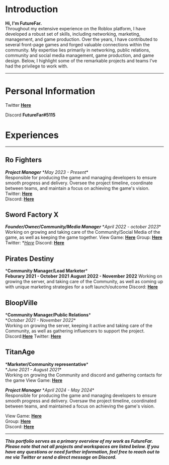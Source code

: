 # Introduction
**Hi, I'm FutureFar.**\
Throughout my extensive experience on the Roblox platform, I have developed a robust set of skills, including networking, marketing, management, and game production. Over the years, I have contributed to several front-page games and forged valuable connections within the community. My expertise lies primarily in networking, public relations, community and social media management, game production, and game design. Below, I highlight some of the remarkable projects and teams I’ve had the privilege to work with.

_______
# Personal Information
Twitter **[Here](https://twitter.com/FutureFar_)**

Discord **FutureFar#5115**

# Experiences

_______
## Ro Fighters
***Project Manager***
\**May 2023 - Present**\
Responsible for producing the game and managing developers to ensure smooth progress and delivery. Oversee the project timeline, coordinate between teams, and maintain a focus on achieving the game's vision.
Twitter: **[Here](https://twitter.com/psykexe)**\
Discord: **[Here](https://discord.gg/rofighters)**


## Sword Factory X
***Founder/Owner/Community/Media Manager***
\**April 2022 - october 2023**\
Working on growing and taking care of the Community/Social Media of the game, as well as keeping the game together.
View Game: **[Here](https://www.roblox.com/games/9103460924/HALLOWEEN-Sword-Factory-X)**
Group: **[Here](https://www.roblox.com/groups/1164957/TopTier-Games#!/about)**
Twitter: **[Here](https://twitter.com/SwordFactoryX)*
Discord: **[Here](https://discord.gg/ToptierGames)**

## Pirates Destiny
\***Community Manager/Lead Marketer***\
**Feburary 2021 - October 2021**
**August 2022 - November 2022**
Working on growing the server, and taking care of the Community, as well as coming up with unique marketing strategies for a soft launch/outcome
Discord: **[Here](discord.gg/PiratesDestiny)**

## BloopVille
\***Community Manager/Public Relations***\
\**October 2021 - November 2022**\
Working on growing the server, keeping it active and taking care of the Community, as well as gathering influencers to support the project.
Discord:**[Here](https://discord.gg/BloopVille)**
Twitter: **[Here](https://twitter.com/BloopVilleGame)**

## TitanAge
\***Marketer/Community representative***\
\**June 2021 - August 2021**\
Working on growing the Community and discord and gathering contacts for the game
View Game: **[Here](https://www.roblox.com/games/6737540754/TITANAGE#ropro-quick-search)**


***Project Manager***
\**April 2024 - May 2024**\
Responsible for producing the game and managing developers to ensure smooth progress and delivery. Oversaw the project timeline, coordinated between teams, and maintained a focus on achieving the game's vision.

View Game: **[Here](https://www.roblox.com/games/15198320864/Anime-Clash-Maintenance-in-Progress)**\
Group: **[Here](https://www.roblox.com/groups/32763927/Anime-Clash-AP#!/about)**\
Discord: **[Here](https://discord.gg/animerevenge)**

_______

***This portfolio serves as a primary overview of my work as FutureFar. Please note that not all projects and workspaces are listed below. If you have any questions or need further information, feel free to reach out to me via Twitter or send a direct message on Discord.***


